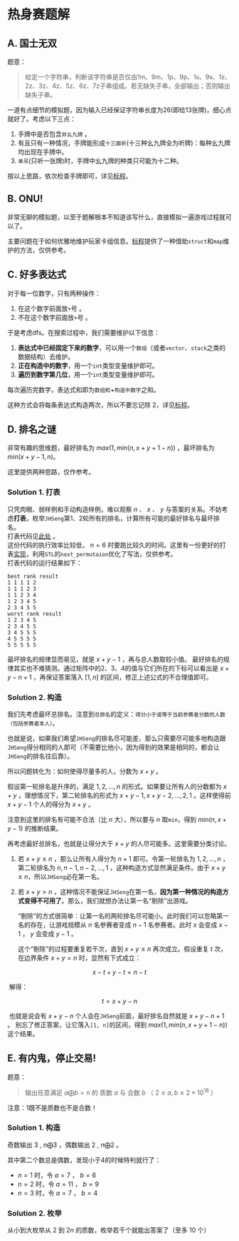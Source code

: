 # 热身赛题解

## A. 国士无双

题意：  

> 给定一个字符串，判断该字符串是否仅由1m、9m、1p、9p、1s、9s、1z、2z、3z、4z、5z、6z、7z子串组成。若无缺失子串，全部输出；否则输出缺失子串。  

一道有点细节的模拟题，因为输入已经保证字符串长度为26(即给13张牌)，细心点就好了。考虑以下三点：  
1. 手牌中是否包含`非幺九牌`  。
2. 有且只有一种情况，手牌能形成`十三面听`(十三种幺九牌全为听牌)：每种幺九牌均出现在手牌中。    
3. `单吊`(只听一张牌)时，手牌中幺九牌的种类只可能为十二种。  

按以上思路，依次检查手牌即可，详见[标程](https://github.com/TzeHimSung/NewbieCupWarmup/blob/main/A/std.cpp)。  

## B. ONU!

非常无聊的模拟题，以至于题解根本不知道该写什么，直接模拟一遍游戏过程就可以了。 

主要问题在于如何优雅地维护玩家卡组信息。[标程](https://github.com/TzeHimSung/NewbieCupWarmup/blob/main/B/std.cpp)提供了一种借助`struct`和`map`维护的方法，仅供参考。 

## C. 好多表达式

对于每一位数字，只有两种操作：  

1. 在这个数字前面放`+`号  。
2. 不在这个数字前面放`+`号  。

于是考虑dfs。在搜索过程中，我们需要维护以下信息：  

1. **表达式中已经固定下来的数字**，可以用一个`数组`（或者`vector`、`stack`之类的数据结构）去维护。  
2. **正在构造中的数字**，用一个`int`类型变量维护即可。  
3. **遍历到数字第几位**，用一个`int`类型变量维护即可。  

每次遍历完数字，表达式和即为`数组和`+`构造中数字`之和。 

这种方式会将每条表达式构造两次，所以不要忘记除 $2$，详见[标程](https://github.com/TzeHimSung/NewbieCupWarmup/blob/main/C/std.cpp)。  

## D. 排名之谜

非常有趣的思维题，最好排名为 $max(1, min(n, x + y + 1 - n))$ ，最坏排名为 $min(x + y - 1, n)$ ​。 

这里提供两种思路，仅作参考。  

### Solution 1. 打表

只凭肉眼、弱样例和手动构造样例，难以观察 $n$ 、 $x$ 、 $y$ 与答案的关系。不妨考虑**打表**，枚举`JHSeng`第1、2轮所有的排名，计算所有可能的最好排名与最坏排名。   
打表代码见[此处](https://github.com/TzeHimSung/NewbieCupWarmup/blob/main/D/bruteforce.cpp) 。  
这份代码的执行效率比较低， $n=6$ 时要跑比较久的时间。这里有一份更好的打表[实现](https://github.com/TzeHimSung/NewbieCupWarmup/blob/main/D/bruteforce2.cpp)，利用`STL`的`next_permutaion`优化了写法，仅供参考。  
打表代码的运行结果如下：

```shell
best rank result
1 1 1 1 2 
1 1 1 2 3 
1 1 2 3 4 
1 2 3 4 5 
2 3 4 5 5 
worst rank result 
1 2 3 4 5 
2 3 4 5 5 
3 4 5 5 5 
4 5 5 5 5 
5 5 5 5 5
```
最坏排名的规律显而易见，就是 $x+y-1$ ，再与总人数取较小值。 
最好排名的规律其实也不难猜测。通过矩阵中的2、3、4的值与它们所在的下标可以看出是 $x+y-n+1$ ，再保证答案落入 $[1, n]$ 的区间，修正上述公式的不合理值即可。  

### Solution 2. 构造

我们先考虑最坏总排名。注意到`总排名`的定义：`得分小于或等于当前参赛者分数的人数（包括参赛者本人）`。 

也就是说，如果我们希望`JHSeng`的排名尽可能差，那么只需要尽可能多地构造跟`JHSeng`得分相同的人即可（不需要比他小，因为得到的效果是相同的，都会让`JHSeng`的排名往后靠）。 

所以问题转化为：如何使得尽量多的人，分数为 $x+y$ 。 

假设第一轮排名是升序的，满足 $1, 2, ..., n$ 的形式。如果要让所有人的分数都为 $x+y$ ，理想情况下，第二轮排名的形式为 $x+y-1, x+y-2, ..., 2, 1$ 。这样使得前 $x+y-1$ 个人的得分为 $x+y$ ​​。 

注意到这里的排名有可能不合法（比 $n$ 大），所以要与 $n$ 取`min`，得到 $min(n, x+y-1)$ 的推断结果。 

再考虑最好总排名，也就是让得分大于 $x+y$ 的人尽可能多。这里需要分类讨论。  

1. 若 $x+y \le n$ ，那么让所有人得分为 $n+1$ 即可。令第一轮排名为 $1, 2, ..., n$ ，第二轮排名为 $n, n-1, n-2, ..., 1$ ，这种构造方式显然满足条件。由于 $x+y \le n$ ​，所以`JHSeng`必在第一名。

2. 若 $x+y \gt n$ ，这种情况不能保证`JHSeng`在第一名，**因为第一种情况的构造方式变得不可用了**。那么，我们就想办法让第一名“剔除”出游戏。

   “剔除”的方式很简单：让第一名的两轮排名尽可能小。此时我们可以忽略第一名的存在，让游戏规模从 $n$ 名参赛者变成 $n-1$ 名参赛者。此时 $x$ 会变成 $x-1$ ， $y$ 会变成 $y-1$ 。

   这个“剔除”的过程要重复若干次，直到 $x+y \le n$ 再次成立。假设重复 $t$ 次，在边界条件 $x+y=n$ 时，显然有下式成立：

$$
  x-t+y-t=n-t
$$

​	解得： 

$$
t=x+y-n
$$


​	也就是说会有 $x+y-n$ 个人会在`JHSeng`前面，最好排名自然就是 $x+y-n+1$ 。 别忘了修正答案，让它落入`[1, n]`的区间，得到 $max(1, min(n, x + y + 1 - n))$ 这个结果。

## E. 有内鬼，停止交易!

题意：

> 输出任意满足 $a \bigoplus b = n$ 的 质数 $a$ 与 合数 $b$ （ $2 \leq a,b \leq  2\times 10^{18}$ ）

注意：1既不是质数也不是合数！

### Solution 1. 构造

奇数输出 $3$ , $n \bigoplus 3$ ，偶数输出 $2$ , $n \bigoplus 2$ 。

其中第二个数总是偶数，发现小于4的时候特判就行了：

- $n=1$ 时，令 $a=7$ ， $b=6$
- $n=2$ 时，令 $a=11$ ， $b=9$
- $n=3$ 时，令 $a=7$ ， $b=4$

### Solution 2. 枚举

从小到大枚举从 $2$ 到 $2n$ 的质数，枚举若干个就能出答案了（至多 $10$ 个）
